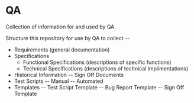 # QA
Collection of information for and used by QA.

Structure this repository for use by QA to collect --
  - Requirements (general documentation)
  - Specifications
    - Functional Specifications (descriptions of specific functions)
    - Technical Specifications (descriptions of technical implimentations)
  - Historical Information
    -- Sign Off Documents
  - Test Scripts
    -- Manual
    -- Automated
  - Templates
    -- Test Script Template
    -- Bug Report Template
    -- Sign Off Template

